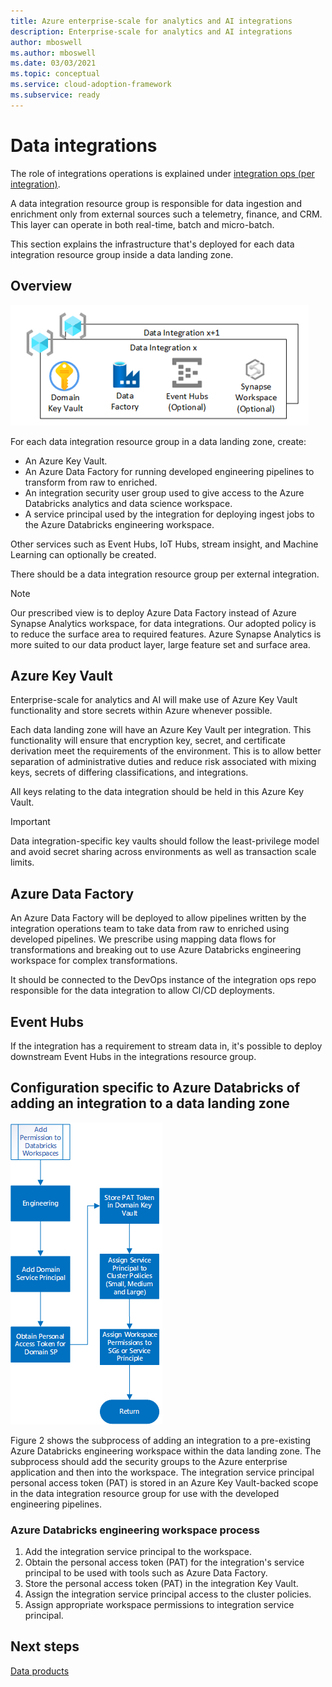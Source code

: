 ```yaml
---
title: Azure enterprise-scale for analytics and AI integrations
description: Enterprise-scale for analytics and AI integrations
author: mboswell
ms.author: mboswell
ms.date: 03/03/2021
ms.topic: conceptual
ms.service: cloud-adoption-framework
ms.subservice: ready
---
```


# Data integrations

The role of integrations operations is explained under [integration ops (per integration)](../organize-persona-and-teams.md#data-landing-zone-teams).

A data integration resource group is responsible for data ingestion and enrichment only from external sources such a telemetry, finance, and CRM. This layer can operate in both real-time, batch and micro-batch.

This section explains the infrastructure that's deployed for each data integration resource group inside a data landing zone.

## Overview

![Integrations](../images/integration-resource-group.png)

For each data integration resource group in a data landing zone, create:

- An Azure Key Vault.
- An Azure Data Factory for running developed engineering pipelines to transform from raw to enriched.
- An integration security user group used to give access to the Azure Databricks analytics and data science workspace.
- A service principal used by the integration for deploying ingest jobs to the Azure Databricks engineering workspace.

Other services such as Event Hubs, IoT Hubs, stream insight, and Machine Learning can optionally be created.

There should be a data integration resource group per external integration.

> [!NOTE]
> Our prescribed view is to deploy Azure Data Factory instead of Azure Synapse Analytics workspace, for data integrations. Our adopted policy is to reduce the surface area to required features. Azure Synapse Analytics is more suited to our data product layer, large feature set and surface area.

## Azure Key Vault

Enterprise-scale for analytics and AI will make use of Azure Key Vault functionality and store secrets within Azure whenever possible.

Each data landing zone will have an Azure Key Vault per integration. This functionality will ensure that encryption key, secret, and certificate derivation meet the requirements of the environment. This is to allow better separation of administrative duties and reduce risk associated with mixing keys, secrets of differing classifications, and integrations.

All keys relating to the data integration should be held in this Azure Key Vault.

> [!IMPORTANT]
> Data integration-specific key vaults should follow the least-privilege model and avoid secret sharing across environments as well as transaction scale limits.

## Azure Data Factory

An Azure Data Factory will be deployed to allow pipelines written by the integration operations team to take data from raw to enriched using developed pipelines. We prescribe using mapping data flows for transformations and breaking out to use Azure Databricks engineering workspace for complex transformations.

It should be connected to the DevOps instance of the integration ops repo responsible for the data integration to allow CI/CD deployments.

## Event Hubs

If the integration has a requirement to stream data in, it's possible to deploy downstream Event Hubs in the integrations resource group.

## Configuration specific to Azure Databricks of adding an integration to a data landing zone

![Adding permissions to Azure Databricks workspaces](../images/adding-permissions-databricks-workspaces.png)

Figure 2 shows the subprocess of adding an integration to a pre-existing Azure Databricks engineering workspace within the data landing zone. The subprocess should add the security groups to the Azure enterprise application and then into the workspace. The integration service principal personal access token (PAT) is stored in an Azure Key Vault-backed scope in the data integration resource group for use with the developed engineering pipelines.

### Azure Databricks engineering workspace process

1. Add the integration service principal to the workspace.
1. Obtain the personal access token (PAT) for the integration's service principal to be used with tools such as Azure Data Factory.
1. Store the personal access token (PAT) in the integration Key Vault.
1. Assign the integration service principal access to the cluster policies.
1. Assign appropriate workspace permissions to integration service principal.

## Next steps

[Data products](./data-landing-zone-data-products.md)
